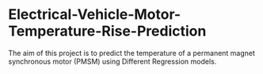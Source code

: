 # Electrical-Vehicle-Motor-Temperature-Rise-Prediction
The aim of this project is to predict the temperature of a permanent magnet synchronous motor (PMSM) using Different Regression models.
